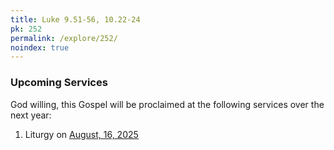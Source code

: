 ```yaml
---
title: Luke 9.51-56, 10.22-24
pk: 252
permalink: /explore/252/
noindex: true
---
```


### Upcoming Services

God willing, this Gospel will be proclaimed at the following services over the next year:


1. Liturgy on [August, 16, 2025](https://orthocal.info/readings/gregorian/2025/08/16/)
